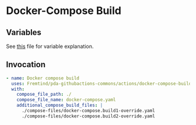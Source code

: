 # **Docker-Compose Build** #

## **Variables** ##

See [this](../../.github/workflows/compose-ci.yaml) file for variable explanation.

## **Invocation** ##

```yaml
- name: Docker compose build
  uses: Fremtind/pda-githubactions-commons/actions/docker-compose-build@main
  with:
    compose_file_path: ./
    compose_file_name: docker-compose.yaml
    additional_compose_build_files: |
      ./compose-files/docker-compose.build1-override.yaml
      ./compose-files/docker-compose.build2-override.yaml
```